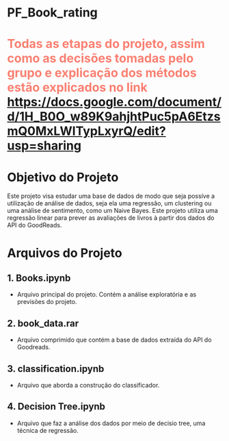 # PF_Book_rating

#  <font color='#FA8072'>Todas as etapas do projeto, assim como as decisões tomadas pelo grupo e explicação dos métodos estão explicados no link https://docs.google.com/document/d/1H_B0O_w89K9ahjhtPuc5pA6EtzsmQ0MxLWITypLxyrQ/edit?usp=sharing</font>

# Objetivo do Projeto
Este projeto visa estudar uma base de dados de modo que seja possíve a utilização de análise de dados, seja ela uma regressão, um clustering ou uma análise de sentimento, como um Naive Bayes. Este projeto utiliza uma regressão linear para prever as avaliações de livros à partir dos dados do API do GoodReads.

# Arquivos do Projeto

## 1. Books.ipynb
- Arquivo principal do projeto. Contém a análise exploratória e as previsões do projeto.

## 2. book_data.rar
- Arquivo comprimido que contém a base de dados extraída do API do Goodreads. 

## 3. classification.ipynb
- Arquivo que aborda a construção do classificador.

## 4. Decision Tree.ipynb
- Arquivo que faz a análise dos dados por meio de decisio tree, uma técnica de regressão.
